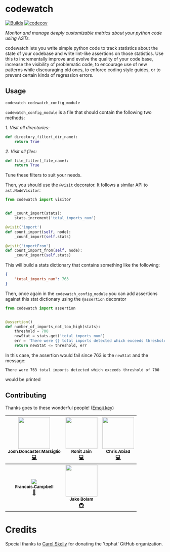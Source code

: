 # codewatch
[![Builds](https://img.shields.io/circleci/project/github/tophat/codewatch/master.svg)](https://circleci.com/gh/tophat/codewatch)
[![codecov](https://codecov.io/gh/tophat/codewatch/branch/master/graph/badge.svg)](https://codecov.io/gh/tophat/codewatch)


_Monitor and manage deeply customizable metrics about your python code using ASTs._

codewatch lets you write simple python code to track statistics about the state of your codebase and write lint-like assertions on those statistics. Use this to incrementally improve and evolve the quality of your code base, increase the visibility of problematic code, to encourage use of new patterns while discouraging old ones, to enforce coding style guides, or to prevent certain kinds of regression errors.

## Usage

`codewatch codewatch_config_module`

`codewatch_config_module` is a file that should contain the following two methods:

*1. Visit all directories:*

```python
def directory_filter(_dir_name):
    return True
```

*2. Visit all files:*
```python
def file_filter(_file_name):
    return True
```

Tune these filters to suit your needs.

Then, you should use the `@visit` decorator. It follows a similar API to `ast.NodeVisitor`:

```python
from codewatch import visitor


def _count_import(stats):
    stats.increment('total_imports_num')

@visit('import')
def count_import(self, node):
    _count_import(self.stats)

@visit('importFrom')
def count_import_from(self, node):
    _count_import(self.stats)
```

This will build a stats dictionary that contains something like the following:

```json
{
    "total_imports_num": 763
}
```

Then, once again in the `codewatch_config_module` you can add assertions against this stat dictionary using the `@assertion` decorator

```python
from codewatch import assertion


@assertion()
def number_of_imports_not_too_high(stats):
    threshold = 700
    newStat = stats.get('total_imports_num')
    err = 'There were {} total imports detected which exceeds threshold of {}'.format(newStat, threshold)
    return newStat <= threshold, err
```

In this case, the assertion would fail since 763 is the `newStat` and the message:

```
There were 763 total imports detected which exceeds threshold of 700
```

would be printed

## Contributing

Thanks goes to these wonderful people! ([Emoji key](https://github.com/kentcdodds/all-contributors#emoji-key))

| [<img src="https://avatars2.githubusercontent.com/u/9436142?s=460&v=4" width="100px;"/><br /><sub><b>Josh Doncaster Marsiglio</b></sub>](https://github.com/lime-green)<br />[💻](https://github.com/tophat/codewatch/commits?author=lime-green)  | [<img src="https://avatars0.githubusercontent.com/u/18485117?s=460&v=4" width="100px;"/><br /><sub><b>Rohit Jain</b></sub>](https://github.com/rohit-jain27)<br />[💻](https://github.com/tophat/codewatch/commits?author=rohitjain-27) | [<img src="https://avatars2.githubusercontent.com/u/840172?s=460&v=4" width="100px;"/><br /><sub><b>Chris Abiad</b></sub>](https://github.com/cabiad)<br />[💻](https://github.com/tophat/codewatch/commits?author=cabiad) |
| :---: | :---: | :---: |
| [<img src="https://avatars.githubusercontent.com/u/3876970?s=100"/><br /><sub><b>Francois Campbell</b></sub>](https://github.com/francoiscampbell)<br />[🤔](https://github.com/tophat/codewatch/commits?author=francoiscampbell) | [<img src="https://avatars.githubusercontent.com/u/3534236?s=100" width="100px;"/><br /><sub><b>Jake Bolam</b></sub>](https://github.com/jakebolam)<br />[🚇](https://github.com/tophat/codewatch/commits?author=jakebolam) | |

# Credits

Special thanks to [Carol Skelly](https://github.com/iatek) for donating the 'tophat' GitHub organization.
